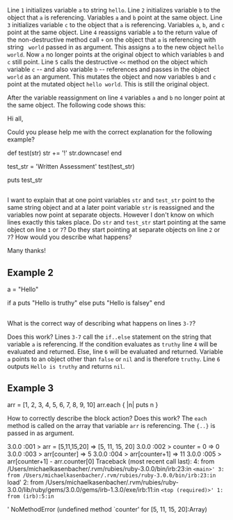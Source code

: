 Line `1` initializes variable `a` to string `hello`.
Line `2` initializes variable `b` to the object that `a` is referencing. Variables `a` and `b` point at the same object.
Line `3` initializes variable `c` to the object that `a` is referencing. Variables `a`, `b`, and `c` point at the same object. 
Line `4` reassigns variable `a` to the return value of the non-destructive method call `+` on the object that `a` is referencing with string ` world` passed in as argument. This assigns `a` to the new object `hello world`. Now `a` no longer points at the original object to which variables `b` and `c` still point. 
Line `5` calls the destructive `<<` method on the object which variable `c` -- and also variable `b` -- references and passes in the object ` world` as an argument. This mutates the object and now variables `b` and `c` point at the mutated object `hello world`. This is still the original object. 

After the variable reassignment on line `4` variables `a` and `b` no longer point at the same object. The following code shows this: 



Hi all, 

Could you please help me with the correct explanation for the following example?

def test(str)
  str += '!'
  str.downcase!
end

test_str = 'Written Assessment'
test(test_str)

puts test_str

##
I want to explain that at one point variables `str` and `test_str` point to the same string object and at a later point variable `str` is reassigned and the variables now point at separate objects. However I don't know on which lines exactly this takes place.
Do `str` and `test_str` start pointing at the same object on line `1` or `7`?
Do they start pointing at separate objects on line `2` or `7`?
How would you describe what happens?

Many thanks!

## Example 2
a = "Hello"

if a
  puts "Hello is truthy"
else
  puts "Hello is falsey"
end

##
What is the correct way of describing what happens on lines `3-7`?

Does this work?
Lines `3-7` call the `if..else` statement on the string that variable `a` is referencing.
If the condition evaluates as `truthy` line `4` will be evaluated and returned.
Else, line `6` will be evaluated and returned.
Variable `a` points to an object other than `false` or `nil` and is therefore `truthy`. 
Line `6` outputs `Hello is truthy` and returns `nil`.

## Example 3
arr = [1, 2, 3, 4, 5, 6, 7, 8, 9, 10]
arr.each { |n| puts n }

How to correctly describe the block action?
Does this work?
The `each` method is called on the array that variable `arr` is referencing. The `{..}` is passed in as argument. 



3.0.0 :001 > arr = [5,11,15,20]
 => [5, 11, 15, 20] 
3.0.0 :002 > counter = 0
 => 0 
3.0.0 :003 > arr[counter]
 => 5 
3.0.0 :004 > arr[counter+1]
 => 11 
3.0.0 :005 > arr[counter+1] - arr.counter[0]
Traceback (most recent call last):
        4: from /Users/michaelkasenbacher/.rvm/rubies/ruby-3.0.0/bin/irb:23:in `<main>'
        3: from /Users/michaelkasenbacher/.rvm/rubies/ruby-3.0.0/bin/irb:23:in `load'
        2: from /Users/michaelkasenbacher/.rvm/rubies/ruby-3.0.0/lib/ruby/gems/3.0.0/gems/irb-1.3.0/exe/irb:11:in `<top (required)>'
        1: from (irb):5:in `<main>'
NoMethodError (undefined method `counter' for [5, 11, 15, 20]:Array)